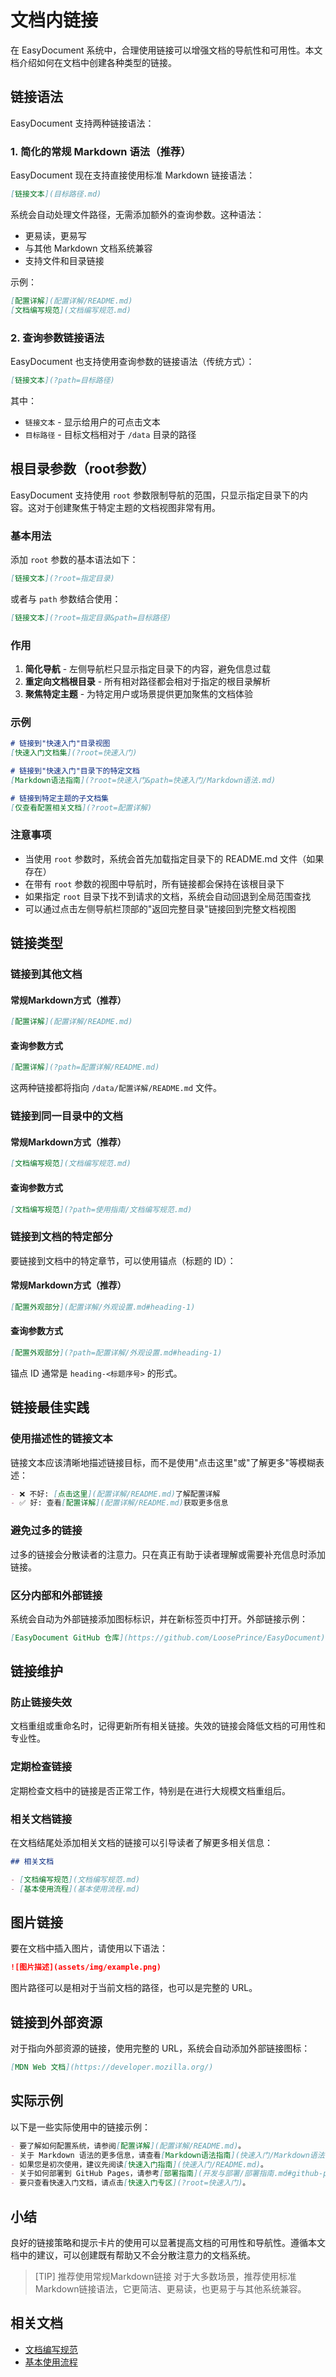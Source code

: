 # 文档内链接

在 EasyDocument 系统中，合理使用链接可以增强文档的导航性和可用性。本文档介绍如何在文档中创建各种类型的链接。

## 链接语法

EasyDocument 支持两种链接语法：

### 1. 简化的常规 Markdown 语法（推荐）

EasyDocument 现在支持直接使用标准 Markdown 链接语法：

```markdown
[链接文本](目标路径.md)
```

系统会自动处理文件路径，无需添加额外的查询参数。这种语法：
- 更易读，更易写
- 与其他 Markdown 文档系统兼容
- 支持文件和目录链接

示例：
```markdown
[配置详解](配置详解/README.md)
[文档编写规范](文档编写规范.md)
```

### 2. 查询参数链接语法

EasyDocument 也支持使用查询参数的链接语法（传统方式）：

```markdown
[链接文本](?path=目标路径)
```

其中：
- `链接文本` - 显示给用户的可点击文本
- `目标路径` - 目标文档相对于 `/data` 目录的路径

## 根目录参数（root参数）

EasyDocument 支持使用 `root` 参数限制导航的范围，只显示指定目录下的内容。这对于创建聚焦于特定主题的文档视图非常有用。

### 基本用法

添加 `root` 参数的基本语法如下：

```markdown
[链接文本](?root=指定目录)
```

或者与 `path` 参数结合使用：

```markdown
[链接文本](?root=指定目录&path=目标路径)
```

### 作用

1. **简化导航** - 左侧导航栏只显示指定目录下的内容，避免信息过载
2. **重定向文档根目录** - 所有相对路径都会相对于指定的根目录解析
3. **聚焦特定主题** - 为特定用户或场景提供更加聚焦的文档体验

### 示例

```markdown
# 链接到"快速入门"目录视图
[快速入门文档集](?root=快速入门)

# 链接到"快速入门"目录下的特定文档
[Markdown语法指南](?root=快速入门&path=快速入门/Markdown语法.md)

# 链接到特定主题的子文档集
[仅查看配置相关文档](?root=配置详解)
```

### 注意事项

- 当使用 `root` 参数时，系统会首先加载指定目录下的 README.md 文件（如果存在）
- 在带有 `root` 参数的视图中导航时，所有链接都会保持在该根目录下
- 如果指定 `root` 目录下找不到请求的文档，系统会自动回退到全局范围查找
- 可以通过点击左侧导航栏顶部的"返回完整目录"链接回到完整文档视图

## 链接类型

### 链接到其他文档

#### 常规Markdown方式（推荐）

```markdown
[配置详解](配置详解/README.md)
```

#### 查询参数方式

```markdown
[配置详解](?path=配置详解/README.md)
```

这两种链接都将指向 `/data/配置详解/README.md` 文件。

### 链接到同一目录中的文档

#### 常规Markdown方式（推荐）

```markdown
[文档编写规范](文档编写规范.md)
```

#### 查询参数方式

```markdown
[文档编写规范](?path=使用指南/文档编写规范.md)
```

### 链接到文档的特定部分

要链接到文档中的特定章节，可以使用锚点（标题的 ID）：

#### 常规Markdown方式（推荐）

```markdown
[配置外观部分](配置详解/外观设置.md#heading-1)
```

#### 查询参数方式

```markdown
[配置外观部分](?path=配置详解/外观设置.md#heading-1)
```

锚点 ID 通常是 `heading-<标题序号>` 的形式。

## 链接最佳实践

### 使用描述性的链接文本

链接文本应该清晰地描述链接目标，而不是使用"点击这里"或"了解更多"等模糊表述：

```markdown
- ❌ 不好: [点击这里](配置详解/README.md)了解配置详解
- ✅ 好: 查看[配置详解](配置详解/README.md)获取更多信息
```

### 避免过多的链接

过多的链接会分散读者的注意力。只在真正有助于读者理解或需要补充信息时添加链接。

### 区分内部和外部链接

系统会自动为外部链接添加图标标识，并在新标签页中打开。外部链接示例：

```markdown
[EasyDocument GitHub 仓库](https://github.com/LoosePrince/EasyDocument)
```

## 链接维护

### 防止链接失效

文档重组或重命名时，记得更新所有相关链接。失效的链接会降低文档的可用性和专业性。

### 定期检查链接

定期检查文档中的链接是否正常工作，特别是在进行大规模文档重组后。

### 相关文档链接

在文档结尾处添加相关文档的链接可以引导读者了解更多相关信息：

```markdown
## 相关文档

- [文档编写规范](文档编写规范.md)
- [基本使用流程](基本使用流程.md)
```

## 图片链接

要在文档中插入图片，请使用以下语法：

```markdown
![图片描述](assets/img/example.png)
```

图片路径可以是相对于当前文档的路径，也可以是完整的 URL。

## 链接到外部资源

对于指向外部资源的链接，使用完整的 URL，系统会自动添加外部链接图标：

```markdown
[MDN Web 文档](https://developer.mozilla.org/)
```

## 实际示例

以下是一些实际使用中的链接示例：

```markdown
- 要了解如何配置系统，请参阅[配置详解](配置详解/README.md)。
- 关于 Markdown 语法的更多信息，请查看[Markdown语法指南](快速入门/Markdown语法.md)。
- 如果您是初次使用，建议先阅读[快速入门指南](快速入门/README.md)。
- 关于如何部署到 GitHub Pages，请参考[部署指南](开发与部署/部署指南.md#github-pages)。
- 要只查看快速入门文档，请点击[快速入门专区](?root=快速入门)。
```

## 小结

良好的链接策略和提示卡片的使用可以显著提高文档的可用性和导航性。遵循本文档中的建议，可以创建既有帮助又不会分散注意力的文档系统。

> [TIP] 推荐使用常规Markdown链接
> 对于大多数场景，推荐使用标准Markdown链接语法，它更简洁、更易读，也更易于与其他系统兼容。

## 相关文档

- [文档编写规范](文档编写规范.md)
- [基本使用流程](基本使用流程.md)